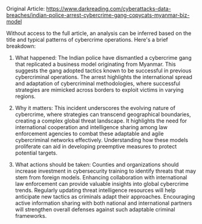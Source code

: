 Original Article: https://www.darkreading.com/cyberattacks-data-breaches/indian-police-arrest-cybercrime-gang-copycats-myanmar-biz-model

Without access to the full article, an analysis can be inferred based on the title and typical patterns of cybercrime operations. Here's a brief breakdown:

1) What happened:
The Indian police have dismantled a cybercrime gang that replicated a business model originating from Myanmar. This suggests the gang adopted tactics known to be successful in previous cybercriminal operations. The arrest highlights the international spread and adaptation of cybercriminal methodologies, where successful strategies are mimicked across borders to exploit victims in varying regions.

2) Why it matters:
This incident underscores the evolving nature of cybercrime, where strategies can transcend geographical boundaries, creating a complex global threat landscape. It highlights the need for international cooperation and intelligence sharing among law enforcement agencies to combat these adaptable and agile cybercriminal networks effectively. Understanding how these models proliferate can aid in developing preemptive measures to protect potential targets.

3) What actions should be taken:
Counties and organizations should increase investment in cybersecurity training to identify threats that may stem from foreign models. Enhancing collaboration with international law enforcement can provide valuable insights into global cybercrime trends. Regularly updating threat intelligence resources will help anticipate new tactics as criminals adapt their approaches. Encouraging active information sharing with both national and international partners will strengthen overall defenses against such adaptable criminal frameworks.